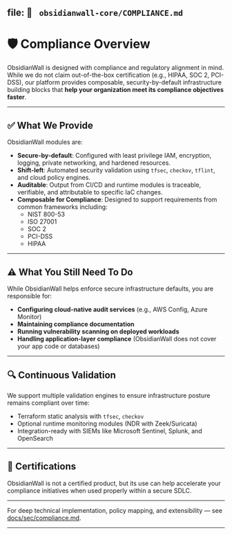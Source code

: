 
## file: 📁 ` obsidianwall-core/COMPLIANCE.md`


# 🛡️ Compliance Overview

ObsidianWall is designed with compliance and regulatory alignment in mind. While we do not claim out-of-the-box certification (e.g., HIPAA, SOC 2, PCI-DSS), our platform provides composable, security-by-default infrastructure building blocks that **help your organization meet its compliance objectives faster**.

---

## ✅ What We Provide

ObsidianWall modules are:

- **Secure-by-default**: Configured with least privilege IAM, encryption, logging, private networking, and hardened resources.
- **Shift-left**: Automated security validation using `tfsec`, `checkov`, `tflint`, and cloud policy engines.
- **Auditable**: Output from CI/CD and runtime modules is traceable, verifiable, and attributable to specific IaC changes.
- **Composable for Compliance**: Designed to support requirements from common frameworks including:
  - NIST 800-53
  - ISO 27001
  - SOC 2
  - PCI-DSS
  - HIPAA

---

## ⚠️ What You Still Need To Do

While ObsidianWall helps enforce secure infrastructure defaults, you are responsible for:

- **Configuring cloud-native audit services** (e.g., AWS Config, Azure Monitor)
- **Maintaining compliance documentation**
- **Running vulnerability scanning on deployed workloads**
- **Handling application-layer compliance** (ObsidianWall does not cover your app code or databases)

---

## 🔍 Continuous Validation

We support multiple validation engines to ensure infrastructure posture remains compliant over time:

- Terraform static analysis with `tfsec`, `checkov`
- Optional runtime monitoring modules (NDR with Zeek/Suricata)
- Integration-ready with SIEMs like Microsoft Sentinel, Splunk, and OpenSearch

---

## 📜 Certifications

ObsidianWall is not a certified product, but its use can help accelerate your compliance initiatives when used properly within a secure SDLC.

---

For deep technical implementation, policy mapping, and extensibility — see [docs/sec/compliance.md](docs/sec/compliance.md).

---
